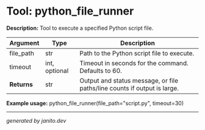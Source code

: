 # Tool: python_file_runner

**Description:**
Tool to execute a specified Python script file.

| Argument   | Type | Description |
|------------|------|-------------|
| file_path  | str  | Path to the Python script file to execute. |
| timeout    | int, optional | Timeout in seconds for the command. Defaults to 60. |
| **Returns**| str  | Output and status message, or file paths/line counts if output is large. |

**Example usage:**
python_file_runner(file_path="script.py", timeout=30)

---
_generated by janito.dev_
